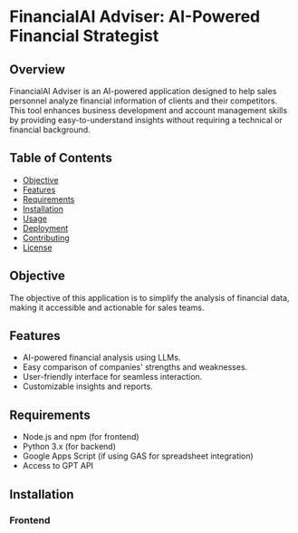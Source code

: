 # FinancialAI Adviser: AI-Powered Financial Strategist

## Overview
FinancialAI Adviser is an AI-powered application designed to help sales personnel analyze financial information of clients and their competitors. This tool enhances business development and account management skills by providing easy-to-understand insights without requiring a technical or financial background.

## Table of Contents
- [Objective](#objective)
- [Features](#features)
- [Requirements](#requirements)
- [Installation](#installation)
- [Usage](#usage)
- [Deployment](#deployment)
- [Contributing](#contributing)
- [License](#license)

## Objective
The objective of this application is to simplify the analysis of financial data, making it accessible and actionable for sales teams.

## Features
- AI-powered financial analysis using LLMs.
- Easy comparison of companies' strengths and weaknesses.
- User-friendly interface for seamless interaction.
- Customizable insights and reports.

## Requirements
- Node.js and npm (for frontend)
- Python 3.x (for backend)
- Google Apps Script (if using GAS for spreadsheet integration)
- Access to GPT API

## Installation

### Frontend
